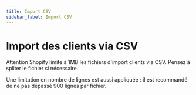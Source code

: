 ```yaml
---
title: Import CSV
sidebar_label: Import CSV
---
```


# Import des clients via CSV
Attention Shopify limite à 1MB les fichiers d'import clients via CSV. Pensez à spliter le fichier si nécessaire.

Une limitation en nombre de lignes est aussi appliquée : il est recommandé de ne pas dépassé 900 lignes par fichier.
